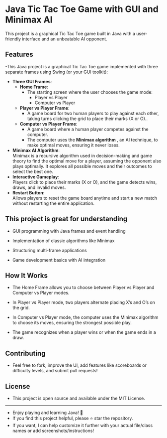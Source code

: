 # Java Tic Tac Toe Game with GUI and Minimax AI

This project is a graphical Tic Tac Toe game built in Java with a user-friendly interface and an unbeatable AI opponent.


## Features

-This Java project is a graphical Tic Tac Toe game implemented with three separate frames using Swing (or your GUI toolkit):
- **Three GUI Frames**:
  - **Home Frame**:
    - The starting screen where the user chooses the game mode:
        * Player vs Player
        - Computer vs Player
  - **Player vs Player Frame**:
    - A game board for two human players to play against each other, taking turns clicking the grid to place their marks (X or O)..
  - **Computer vs Player Frame**:
    - A game board where a human player competes against the computer.
    - The computer uses the **Minimax algorithm** , an AI technique, to make optimal moves, ensuring it never loses.
- **Minimax AI Algorithm**:  
  Minimax is a recursive algorithm used in decision-making and game theory to find the optimal move for a player, assuming the opponent also plays optimally. It explores all possible moves and their outcomes to select the best one.
- **Interactive Gameplay**:  
  Players click to place their marks (X or O), and the game detects wins, draws, and invalid moves.
- **Restart Button:**  
  Allows players to reset the game board anytime and start a new match without restarting the entire application.

## This project is great for understanding

- GUI programming with Java frames and event handling

- Implementation of classic algorithms like Minimax

- Structuring multi-frame applications

- Game development basics with AI integration
## How It Works
- The Home Frame allows you to choose between Player vs Player and Computer vs Player modes.

- In Player vs Player mode, two players alternate placing X’s and O’s on the grid.

- In Computer vs Player mode, the computer uses the Minimax algorithm to choose its moves, ensuring the strongest possible play.

- The game recognizes when a player wins or when the game ends in a draw.
## Contributing
  - Feel free to fork, improve the UI, add features like scoreboards or difficulty levels, and submit pull requests!
## License
- This project is open source and available under the MIT License.
---
- Enjoy playing and learning Java! 🎉
- If you find this project helpful, please ⭐ star the repository.
- If you want, I can help customize it further with your actual file/class names or add screenshots/instructions!





